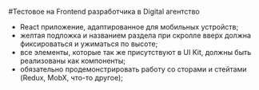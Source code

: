 #Тестовое на Frontend разработчика в Digital агентство

- React приложение, адаптированное для мобильных устройств;
- желтая подложка и названием раздела при скролле вверх должна фиксироваться и ужиматься по высоте;
- все элементы, которые так же присутствуют в UI Kit, должны быть реализованы как компоненты;
- обязательно продемонстрировать работу со сторами и стейтами (Redux, MobX, что-то другое);
